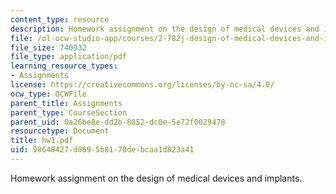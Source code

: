 ```yaml
---
content_type: resource
description: Homework assignment on the design of medical devices and implants.
file: /ol-ocw-studio-app/courses/2-782j-design-of-medical-devices-and-implants-spring-2006/98648427d0695b8170debcaa1d823a41_hw1.pdf
file_size: 740932
file_type: application/pdf
learning_resource_types:
- Assignments
license: https://creativecommons.org/licenses/by-nc-sa/4.0/
ocw_type: OCWFile
parent_title: Assignments
parent_type: CourseSection
parent_uid: 0a26be8e-dd2b-8852-dc0e-5e72f0029478
resourcetype: Document
title: hw1.pdf
uid: 98648427-d069-5b81-70de-bcaa1d823a41
---
```

Homework assignment on the design of medical devices and implants.